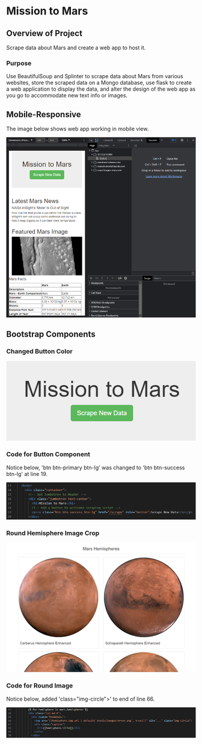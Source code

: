 # Mission to Mars

## Overview of Project

Scrape data about Mars and create a web app to host it.

### Purpose

Use BeautifulSoup and Splinter to scrape data about Mars from various websites, store the scraped data on a Mongo database, use flask to create a web application to display the data, and alter the design of the web app as you go to accommodate new text info or images.

## Mobile-Responsive

The image below shows web app working in mobile view.

!["Mobile View"](https://github.com/psidhu42/mission-to-mars/blob/main/resources/mobile_responsive.PNG)

## Bootstrap Components

### Changed Button Color

!["Green Button"](https://github.com/psidhu42/mission-to-mars/blob/main/resources/green_scrape_button.PNG)

### Code for Button Component

Notice below, 'btn btn-primary btn-lg' was changed to 'btn btn-success btn-lg' at line 19.

!["Green Button Code"](https://github.com/psidhu42/mission-to-mars/blob/main/resources/green_scrape_button_code.PNG)

### Round Hemisphere Image Crop

!["Round Hemisphere Image"](https://github.com/psidhu42/mission-to-mars/blob/main/resources/round_mars_hemis.PNG)

### Code for Round Image

Notice below, added 'class="img-circle">' to end of line 66.

!["Round Hemisphere Image Code"](https://github.com/psidhu42/mission-to-mars/blob/main/resources/round_mars_hemis_code.PNG)